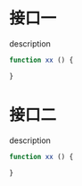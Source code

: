 # 接口一

description

```js
function xx () {

}
```

# 接口二

description

```js
function xx () {

}
```
